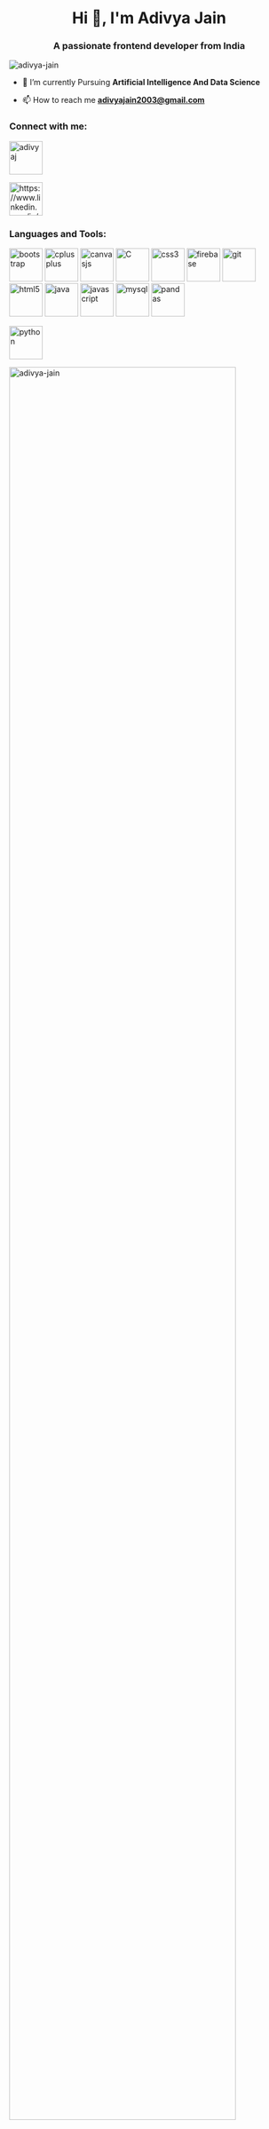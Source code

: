 <h1 align="center">Hi 👋, I'm Adivya Jain</h1>
<h3 align="center">A passionate frontend developer from India</h3>

<p align="left"> <img src="https://komarev.com/ghpvc/?username=adivya-jain&label=Profile%20views&color=0e75b6&style=flat" alt="adivya-jain" /> </p>

- 🌱 I’m currently Pursuing **Artificial Intelligence And Data Science**

- 📫 How to reach me **adivyajain2003@gmail.com**

<h3 align="left">Connect with me:</h3>
<p align="left">
<!-- <a href="https://dev.to/https://devpost.com/adivya-jain" target="blank"><img align="center" src="https://foundations.projectpythia.org/_images/GitHub-logo.png" alt="https://devpost.com/adivya-jain" height="60" width="60" /></a> -->
<a href="https://twitter.com/adivyaj" target="blank"><img align="center" src="https://static.vecteezy.com/system/resources/previews/002/534/045/original/social-media-twitter-logo-blue-isolated-free-vector.jpg" alt="adivyaj" height="60" width="60" /></a>

  <a href="https://linkedin.com/in/https://www.linkedin.com/in/adivya-jain" target="blank"><img align="center" src="https://cdn-icons-png.flaticon.com/512/174/174857.png" alt="https://www.linkedin.com/in/adivya-jain" height="60" width="60" /></a>
</p>

<h3 align="left">Languages and Tools:</h3>
<p align="left">
  
  
 <img src="https://e7.pngegg.com/pngimages/391/430/png-clipart-bootstrap-full-logo-tech-companies.png" alt="bootstrap" width="60" height="60"/> 
  
  
 <img src="https://encrypted-tbn0.gstatic.com/images?q=tbn:ANd9GcSVqSv3A8swuvV_g2omm2bynmKJ_xSgfTc4l8SNl7o&s" alt="cplusplus" width="60" height="60"/>
  
  
 <img src="https://static-cse.canva.com/_next/static/assets/logo_w2000xh641_3b021976d60d0277e95febf805ad9fe8c7d6d54f86969ec03b83299084b7cb93.png" alt="canvasjs" width="60" height="60"/>

  
 <img src="https://upload.wikimedia.org/wikipedia/commons/1/19/C_Logo.png" alt="C" width="60" height="60"/>
  
 
  <img src="https://cdn.freebiesupply.com/logos/large/2x/css3-logo-png-transparent.png" alt="css3" width="60" height="60"/>
 
 
  <img src="https://www.vectorlogo.zone/logos/firebase/firebase-icon.svg" alt="firebase" width="60" height="60"/>
 
 <img src="https://qph.cf2.quoracdn.net/main-qimg-729a22aba98d1235fdce4883accaf81e" alt="git" width="60" height="60"/>
 
 <img src="https://upload.wikimedia.org/wikipedia/commons/thumb/6/61/HTML5_logo_and_wordmark.svg/2048px-HTML5_logo_and_wordmark.svg.png" alt="html5" width="60" height="60"/> 
  
 <img src="https://w1.pngwing.com/pngs/425/99/png-transparent-java-logo-programming-language-selenium-computer-software-java-class-file-computer-programming-software-developer-software-framework.png" alt="java" width="60" height="60"/>
 
 <img src="https://w1.pngwing.com/pngs/136/126/png-transparent-javascript-logo-angularjs-nodejs-computer-programming-web-development-computer-software-jquery-yellow.png" alt="javascript" width="60" height="60"/>
  
 <img src="https://www.howtogeek.com/wp-content/uploads/2022/07/MySQL.jpg?height=200p&trim=2,2,2,2&crop=16:9" alt="mysql" width="60" height="60"/>
  
  
 <img src="https://encrypted-tbn0.gstatic.com/images?q=tbn:ANd9GcTkKmkBqviJKR3yCj5F251eRodlrKmubG6ey7pJMGGLMs2CF23gBT_4QevLGRVUjcSXSkQ&usqp=CAU" alt="pandas" width="60" height="60"/>
</p>
  
 <img src="https://upload.wikimedia.org/wikipedia/commons/thumb/c/c3/Python-logo-notext.svg/1869px-Python-logo-notext.svg.png" alt="python" width="60" height="60"/>
 
 
 
<p><img align="center" src="https://github-readme-stats.vercel.app/api/top-langs?username=adivya-jain&show_icons=true&locale=en&layout=compact" width="90%" alt="adivya-jain" /></p>

<p>&nbsp;<img align="center" src="https://github-readme-stats.vercel.app/api?username=adivya-jain&show_icons=true&locale=en" width="90%" alt="adivya-jain" /></p>

<p><img align="center" src="https://github-readme-streak-stats.herokuapp.com/?user=adivya-jain&" width="90%" alt="adivya-jain" /></p>
